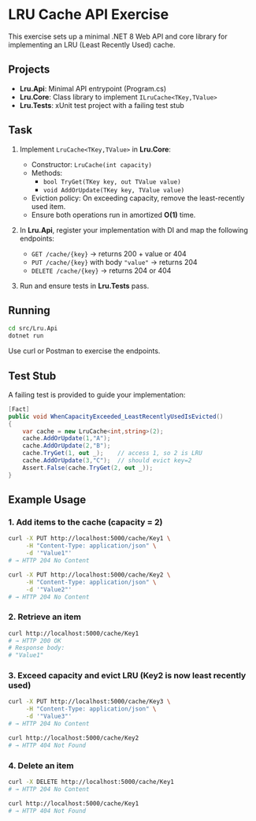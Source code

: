 # LRU Cache API Exercise

This exercise sets up a minimal .NET 8 Web API and core library for implementing an LRU (Least Recently Used) cache.

## Projects

- **Lru.Api**: Minimal API entrypoint (Program.cs)
- **Lru.Core**: Class library to implement `ILruCache<TKey,TValue>`
- **Lru.Tests**: xUnit test project with a failing test stub

## Task

1. Implement `LruCache<TKey,TValue>` in **Lru.Core**:
   - Constructor: `LruCache(int capacity)`
   - Methods:
     - `bool TryGet(TKey key, out TValue value)`
     - `void AddOrUpdate(TKey key, TValue value)`
   - Eviction policy: On exceeding capacity, remove the least-recently used item.
   - Ensure both operations run in amortized **O(1)** time.

2. In **Lru.Api**, register your implementation with DI and map the following endpoints:
   - `GET /cache/{key}` → returns 200 + value or 404
   - `PUT /cache/{key}` with body `"value"` → returns 204
   - `DELETE /cache/{key}` → returns 204 or 404

3. Run and ensure tests in **Lru.Tests** pass.

## Running

```bash
cd src/Lru.Api
dotnet run
```

Use curl or Postman to exercise the endpoints.

## Test Stub

A failing test is provided to guide your implementation:

```csharp
[Fact]
public void WhenCapacityExceeded_LeastRecentlyUsedIsEvicted()
{
    var cache = new LruCache<int,string>(2);
    cache.AddOrUpdate(1,"A");
    cache.AddOrUpdate(2,"B");
    cache.TryGet(1, out _);    // access 1, so 2 is LRU
    cache.AddOrUpdate(3,"C");  // should evict key=2
    Assert.False(cache.TryGet(2, out _));
}
```

## Example Usage

### 1. Add items to the cache (capacity = 2)
```bash
curl -X PUT http://localhost:5000/cache/Key1 \
     -H "Content-Type: application/json" \
     -d '"Value1"'
# → HTTP 204 No Content

curl -X PUT http://localhost:5000/cache/Key2 \
     -H "Content-Type: application/json" \
     -d '"Value2"'
# → HTTP 204 No Content
```

### 2. Retrieve an item
```bash
curl http://localhost:5000/cache/Key1
# → HTTP 200 OK
# Response body:
# "Value1"
```

### 3. Exceed capacity and evict LRU (Key2 is now least recently used)
```bash
curl -X PUT http://localhost:5000/cache/Key3 \
     -H "Content-Type: application/json" \
     -d '"Value3"'
# → HTTP 204 No Content

curl http://localhost:5000/cache/Key2
# → HTTP 404 Not Found
```

### 4. Delete an item
```bash
curl -X DELETE http://localhost:5000/cache/Key1
# → HTTP 204 No Content

curl http://localhost:5000/cache/Key1
# → HTTP 404 Not Found
```
